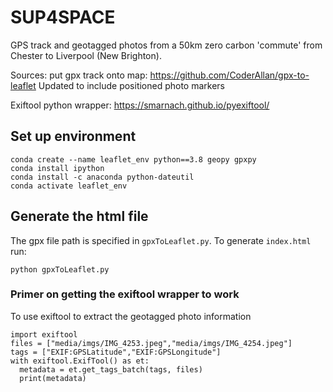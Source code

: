 # SUP4SPACE

GPS track and geotagged photos from a 50km zero carbon 'commute' from Chester to
Liverpool (New Brighton).



Sources:
put gpx track onto map:
https://github.com/CoderAllan/gpx-to-leaflet
Updated to include positioned photo markers

Exiftool python wrapper: https://smarnach.github.io/pyexiftool/

## Set up environment
```
conda create --name leaflet_env python==3.8 geopy gpxpy
conda install ipython
conda install -c anaconda python-dateutil
conda activate leaflet_env
```

## Generate the html file

The gpx file path is specified in `gpxToLeaflet.py`. To generate `index.html` run:
```
python gpxToLeaflet.py
```

### Primer on getting the exiftool wrapper to work
To use exiftool to extract the geotagged photo information
```ipython
import exiftool
files = ["media/imgs/IMG_4253.jpeg","media/imgs/IMG_4254.jpeg"]
tags = ["EXIF:GPSLatitude","EXIF:GPSLongitude"]
with exiftool.ExifTool() as et:
  metadata = et.get_tags_batch(tags, files)
  print(metadata)
```  
